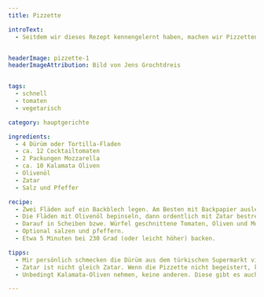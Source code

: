 ```yaml
---
title: Pizzette

introText:
  - Seitdem wir dieses Rezept kennengelernt haben, machen wir Pizzetten immer mal wieder. Vor allem dann, wenn wir keine Zeit oder Lust zum Kochen haben. Denn diese leckeren Fläden sind schnell gemacht. 


headerImage: pizzette-1
headerImageAttribution: Bild von Jens Grochtdreis


tags:
  - schnell
  - tomaten
  - vegetarisch

category: hauptgerichte

ingredients:
  - 4 Dürüm oder Tortilla-Fladen
  - ca. 12 Cocktailtomaten
  - 2 Packungen Mozzarella
  - ca. 10 Kalamata Oliven
  - Olivenöl
  - Zatar 
  - Salz und Pfeffer

recipe:
  - Zwei Fläden auf ein Backblech legen. Am Besten mit Backpapier auslegen.
  - Die Fläden mit Olivenöl bepinseln, dann ordentlich mit Zatar bestreuen.
  - Darauf in Scheiben bzwe. Würfel geschnittene Tomaten, Oliven und Mozzarella verteilen. 
  - Optional salzen und pfeffern.
  - Etwa 5 Minuten bei 230 Grad (oder leicht höher) backen.

tipps:
  - Mir persönlich schmecken die Dürüm aus dem türkischen Supermarkt viel besser, als die klassischen (Mais-) Tortillas. Sie sind auch generell günstiger.
  - Zatar ist nicht gleich Zatar. Wenn die Pizzette nicht begeistert, kann es an der Zatar-Sorte liegen.
  - Unbedingt Kalamata-Oliven nehmen, keine anderen. Diese gibt es auch entkernt, danach suche ich immer. Denn selber entkernen ist nervig und bringt recht schlechten Ertrag.

---
```

